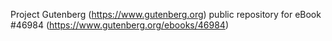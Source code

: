 Project Gutenberg (https://www.gutenberg.org) public repository for
eBook #46984 (https://www.gutenberg.org/ebooks/46984)

